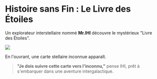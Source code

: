 # Histoire sans Fin : Le Livre des Étoiles

Un explorateur interstellaire nommé **Mr.IHI** découvre le mystérieux "Livre des Étoiles".

<img src="https://media2.giphy.com/media/s6OiiampNcye4/giphy.gif?cid=ecf05e47fwpplmeit11km2dpqarzeqzux63xwfz078bkrxvo&ep=v1_gifs_search&rid=giphy.gif&ct=g">

 En l'ouvrant, une carte stellaire inconnue apparaît.

> **"Je dois suivre cette carte vers l'inconnu,"** pense IHI, prêt à s'embarquer dans une aventure intergalactique.
